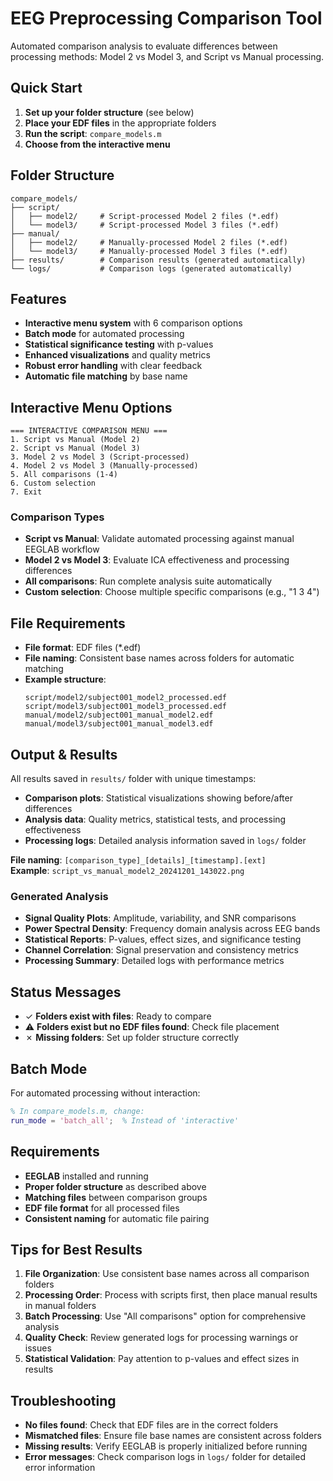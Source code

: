 # EEG Preprocessing Comparison Tool

Automated comparison analysis to evaluate differences between processing methods: Model 2 vs Model 3, and Script vs Manual processing.

## Quick Start

1. **Set up your folder structure** (see below)
2. **Place your EDF files** in the appropriate folders
3. **Run the script**: `compare_models.m`
4. **Choose from the interactive menu**

## Folder Structure

```
compare_models/
├── script/
│   ├── model2/     # Script-processed Model 2 files (*.edf)
│   └── model3/     # Script-processed Model 3 files (*.edf)
├── manual/
│   ├── model2/     # Manually-processed Model 2 files (*.edf)
│   └── model3/     # Manually-processed Model 3 files (*.edf)
├── results/        # Comparison results (generated automatically)
└── logs/           # Comparison logs (generated automatically)
```

## Features

- **Interactive menu system** with 6 comparison options
- **Batch mode** for automated processing
- **Statistical significance testing** with p-values
- **Enhanced visualizations** and quality metrics
- **Robust error handling** with clear feedback
- **Automatic file matching** by base name

## Interactive Menu Options

```
=== INTERACTIVE COMPARISON MENU ===
1. Script vs Manual (Model 2)
2. Script vs Manual (Model 3)
3. Model 2 vs Model 3 (Script-processed)
4. Model 2 vs Model 3 (Manually-processed)
5. All comparisons (1-4)
6. Custom selection
7. Exit
```

### Comparison Types
- **Script vs Manual**: Validate automated processing against manual EEGLAB workflow
- **Model 2 vs Model 3**: Evaluate ICA effectiveness and processing differences
- **All comparisons**: Run complete analysis suite automatically
- **Custom selection**: Choose multiple specific comparisons (e.g., "1 3 4")

## File Requirements

- **File format**: EDF files (*.edf)
- **File naming**: Consistent base names across folders for automatic matching
- **Example structure**:
  ```
  script/model2/subject001_model2_processed.edf
  script/model3/subject001_model3_processed.edf
  manual/model2/subject001_manual_model2.edf
  manual/model3/subject001_manual_model3.edf
  ```

## Output & Results

All results saved in `results/` folder with unique timestamps:
- **Comparison plots**: Statistical visualizations showing before/after differences
- **Analysis data**: Quality metrics, statistical tests, and processing effectiveness
- **Processing logs**: Detailed analysis information saved in `logs/` folder

**File naming**: `[comparison_type]_[details]_[timestamp].[ext]`  
**Example**: `script_vs_manual_model2_20241201_143022.png`

### Generated Analysis
- **Signal Quality Plots**: Amplitude, variability, and SNR comparisons
- **Power Spectral Density**: Frequency domain analysis across EEG bands
- **Statistical Reports**: P-values, effect sizes, and significance testing
- **Channel Correlation**: Signal preservation and consistency metrics
- **Processing Summary**: Detailed logs with performance metrics

## Status Messages

- ✓ **Folders exist with files**: Ready to compare
- ⚠ **Folders exist but no EDF files found**: Check file placement
- ✗ **Missing folders**: Set up folder structure correctly

## Batch Mode

For automated processing without interaction:
```matlab
% In compare_models.m, change:
run_mode = 'batch_all';  % Instead of 'interactive'
```

## Requirements

- **EEGLAB** installed and running
- **Proper folder structure** as described above
- **Matching files** between comparison groups
- **EDF file format** for all processed files
- **Consistent naming** for automatic file pairing

## Tips for Best Results

1. **File Organization**: Use consistent base names across all comparison folders
2. **Processing Order**: Process with scripts first, then place manual results in manual folders
3. **Batch Processing**: Use "All comparisons" option for comprehensive analysis
4. **Quality Check**: Review generated logs for processing warnings or issues
5. **Statistical Validation**: Pay attention to p-values and effect sizes in results

## Troubleshooting

- **No files found**: Check that EDF files are in the correct folders
- **Mismatched files**: Ensure file base names are consistent across folders
- **Missing results**: Verify EEGLAB is properly initialized before running
- **Error messages**: Check comparison logs in `logs/` folder for detailed error information
